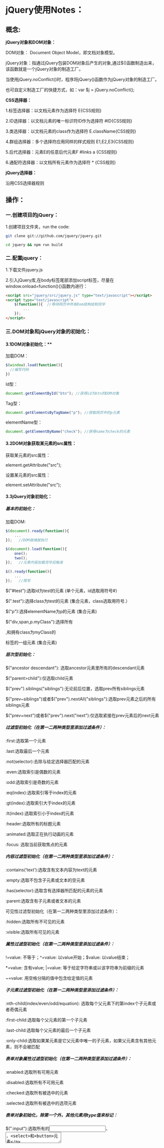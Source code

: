# **jQuery使用Notes：**

## **概念**:

 **jQuery对象和DOM对象：**

DOM对象： Document Object Model，即文档对象模型。

jQuery对象：指通过jQuery包装DOM对象后产生的对象,通过$()函数制造出来，该函数就是一个jQuery对象的制造工厂。

当使用jQuery.noConflict()时，程序将jQuery()函数作为jQuery对象的制造工厂。

也可自定义制造工厂的快捷方式，如：var $j = jQuery.noConflict();

**CSS选择器：**

1.标签选择器：以文档元素作为选择符   E{CSS规则}

2.ID选择器：以文档元素的唯一标识符ID作为选择符   #ID{CSS规则}

3.类选择器：以文档元素的class作为选择符   E.className{CSS规则}

4.群组选择器：多个选择符应用同样的样式规则   E1,E2,E3{CSS规则}

5.后代选择器：元素E的任意后代元素F   #links a {CSS规则}

6.通配符选择器：以文档所有元素作为选择符   * {CSS规则}

**jQuery选择器：**

沿用CSS选择器规则



## **操作**：

### 一.创建项目的jQuery：

1.创建项目文件夹，run the code:

```bash
git clone git://github.com/jquery/jquery.git
```

```bash
cd jquery && npm run build
```



### 二.配置jquery：

1.下载文件jquery.js

2.引入jQuery库,在body标签尾部添加script标签，尽量在window.onload=function(){}函数内进行：

```html
<script src="jquery/src/jquery.js" type="text/javascript"></script>
<script type="text/javascript">
    $(function(){  //等待网页中所有Dom结构绘制完毕
        ...
    });
</script>
```



### 三.DOM对象和jQuery对象的初始化：

#### 3.1DOM对象初始化：**

加载DOM：

```javascript
$(window).load(function(){
  //编写代码
})
```

Id型：

```javascript
document.getElementById("btn"); //获得id为btn的DOM对象
```

Tag型：

```javascript
document.getElementsByTagName("p"); //获取网页中的p元素
```

elementName型：

```javascript
document.getElementByName("check"); //获得name为check的元素
```

#### 3.2DOM对象获取某元素的src属性：

获取某元素的src属性：

element.getAttribute("src");

设置某元素的src属性：

element.setAttribute("src");

#### 3.3jQuery对象初始化：

##### 基本的初始化：

加载DOM:

```javascript
$(document).ready(function(){
    ...
});   //DOM就绪就执行

$(document).load(function(){
    one();
    two();
});   //元素内容加载完毕后触发
    
$().ready(function(){
    ...
});   //简写
```

$("#test"):选取id为test的元素   (单个元素，id选取用符号#）

$(".test"):选择class为test的元素    (集合元素，class选取用符号.）

$("p"):选择elementName为p的元素   (集合元素)

$("div,span,p.myClass"):选择所有<div>,<span>和拥有class为myClass的<p>标签的一组元素   (集合元素)

##### 层次型初始化：

$("ancestor descendant"): 选取ancestor元素里所有的descendant元素

$("parent>child"):仅选取child元素

$("prev").siblings("siblings"):无论前后位置，选取prev所有siblings元素

$("prev~siblings")或者$("prev").nextAll("siblings"):选取prev元素之后的所有siblings元素

$("prev+next")或者$("prev").next("next"):仅选取紧接在prev元素后的next元素

##### 过滤型初始化（在第一二两种类型里添加过滤条件）：

:first:选取第一个元素

:last:选取最后一个元素

:not(selector):去除与给定选择器匹配的元素

:even:选取索引是偶数的元素

:odd:选取索引是奇数的元素

:eq(index):选取索引等于index的元素

:gt(index):选取索引大于index的元素

:lt(index):选取索引小于index的元素

:header:选取所有的标题元素

:animated:选取正在执行动画的元素

:focus: 选取当前获取焦点的元素

##### 内容过滤型初始化（在第一二两种类型里添加过滤条件）：

:contains(‘text’):选取含有文本内容为text的元素

:empty:选取不包含子元素或文本的空元素

:has(selector):选取含有选择器所匹配的元素的元素

:parent:选取含有子元素或者文本的元素

可见性过滤型初始化（在第一二两种类型里添加过滤条件）：

:hidden:选取所有不可见的元素

:visible:选取所有可见的元素

##### 属性过滤型初始化（在第一二两种类型里添加过滤条件）：

[attribute]:选择拥有此属性的元素
[attribute=value]:选择属性的值为value的元素

!=value: 不等于；^=value: 以value开始；$value: 以value结束；

*=value: 含有value; |=value: 等于给定字符串或以该字符串为前缀的元素

~=value: 用空格分隔的值中包含给定值的元素

##### 子元素过滤型初始化（在第一二两种类型里添加过滤条件）：

:nth-child(index/even/odd/equation): 选取每个父元素下的第index个子元素或者奇偶元素

:first-child:选取每个父元素的第一个子元素

:last-child:选取每个父元素的最后一个子元素

:only-child:选取如果某元素是它父元素中唯一的子元素，如果父元素含有其他元素，则不会被匹配

##### 表单对象属性过滤型初始化（在第一二两种类型里添加过滤条件）：

:enabled:选取所有可用元素

:disabled:选取所有不可用元素

:checked:选取所有被选中的元素

:selected:选取所有被选中的选项元素

##### 表单对象初始化，除第一个外，其他元素用type值来标记：

$(":input"):选取所有的<input>、<textarea>、<select>和<button>元素

$(":text"):选取所有的单行文本框，

$(":password"):选取所有的密码框

$(":radio"):选取所有的单选框

$(":checkbox"):选取所有的多选框

$(":submit"):选取所有的提交按钮

$(":image"):选取所有的图像按钮

$(":reset"):选取所有的重置按钮

$(":button"):选取所有的按钮

$(":file"):选取所有的上传域

$(":hidden"):选取所有不可见元素

##### 特殊字符的处理：

含有"."、”#“、”(“、”]“等特殊字符，需使用转义字符\\转义

##### 含有空格的注意事项：

$('.test :hidden')和$('.test:hidden')有空格和没有空格表达的结果不同，前者为后代选择器，后者为过滤选择器



### 四. DOM操作：

#### 4.1DOM操作的分类：

DOM操作分为3个方面：DOM CORE核心，HTML-DOM和CSS-DOM

#### 4.2节点操作：

##### 4.2.1创建节点示例：

```javascript
var $li_1 = $("<li></li>");   //创建<li>元素
var $li_2 = $("<li></li>");      
$("ul").append($li_1).append($li_2);   //追加添加到<ul>节点中
$("ul").appendTo("p");   //追加添加到<p>节点中
$("ul").prepend("p");   //前置添加到<ul>节点中
$("ul").prependTo("p");   //前置添加到<p>节点中
$("ul").after("p");   //每个ul后插入p
$("ul").insertAfter("p");   /每个p后插入ul
$("ul").before("p");   //每个ul前插入p
$("ul").insertbefore("p");   //每个p前插入ul
```

##### 4.2.2删除节点示例：

```javascript
var $ul = $("ul").remove();   //删除元素，返回一个指向已被删除的节点的引用
$ul.appendTo("ul");   //删除后$ul可继续使用
```

detach()方法和remove()类似，不同的是，所有绑定的事件、附加的数据被保留下来。

empty()方法，清空节点和内容。

##### 4.2.3复制节点示例：

```javascript
$(this).clone();    //复制当前节点
$(this).clone(true);   //复制当前节点和其绑定的事件
```

##### 4.2.4替换节点示例：

```javascript
$("p").replaceWith("...");   //把p替换为...
$("...").replaceAll("p");   //把..替换为p
```

##### 4.2.5包裹节点示例：

```javascript
$("strong").wrap("<b></b>");   //每个<strong>包裹一对<b>标签
$("strong").wrapAll("<b></b>");   //用一对<b>标签把所有<strong>包裹起来
$("strong").wrapInner("<b></b>");   //每个<strong>子内容包裹一对<b>标签
```

#### 4.3属性操作：

##### 4.3.1获取属性和设置属性示例：

```javascript
var $para = $("p");  
var p_txt = $para.attr("title":"your title","name":"test");   //获取和设置元素节点属性title
```

##### 4.3.2删除属性示例：

```javascript
$("p").removeAttr("title");   //删除元素的属性title
```

#### 4.4样式操作：

##### 4.4.1获取样式和样式设置示例:

```javascript
var p_class = $("p").attr("class");   //获取<p>元素的class
$("p").attr("class","high");   //设置元素的class为high
```

##### 4.4.2追加样式示例：

```javascript
$("p").addClass("another");   //给元素追加”another“类
```

##### 4.4.3移除样式示例：

```javascript
$("p").removeClass("high");   //移除元素的high类
```

##### 4.4.4切换样式示例：

```javascript
$("p").toggleClass("another");   //切换为类名”another“
```

##### 4.4.5判断样式示例：

```javascript
$("p").hasClass("another");   //判断是否含有某个样式
```

#### 4.5获取和设置HTML、Text和Value

##### 4.5.1html()方法示例：

```javascript
var p_html = $("p").html();   //获取元素的html code
```

##### 4.5.2text()方法示例：

```javascript
var p_text = $("p").text();   //获取元素的text code
```

##### 4.5.3val()方法示例：

val()方法不仅能设置元素的值，获取元素值，还能使select(下拉列表框)、checkbox(多选框)和radio(单选框)相应的选项被选中**(用于表单操作)**

设置和获取元素的值

```javascript
var txt_value = $(this).val();   //获取值
$(this).val("...");   //设置值
```

#### 4.6遍历节点

##### 4.6.1children()方法：

```javascript
var $body = $("body").children();   //匹配元素的所有子元素个数（只考虑子元素）
```

##### 4.6.2next()方法：

```javascript
var $pl = $("p").next();   //匹配元素后面紧邻的同辈元素
```

##### 4.6.3prev()方法:

```javascript
var $ul = $("ul").prev();   //匹配元素前面紧邻的同辈元素
```

##### 4.6.4siblings()方法：

```javascript
$(this).siblings();   //匹配元素前后所有的同辈元素
```

##### 4.6.5parent(),parents()与closest()的区别：

parent()   获得集合中每个匹配元素的父级元素，返回一个元素节点

parents()   获得集合中每个匹配元素的祖先元素，返回多个父节点

closeset()   从元素本身开始，逐级向上匹配，返回最先匹配的第一个元素节点



### 五.jQuery中的事件和动画：

#### 5.1jQuery中的事件：

自定义事件见5.1.7

##### 5.1.1加载DOM

```javascript
$().ready(function(){
   //编写代码
})
```

##### 5.1.2事件绑定

element.bind(eventType,event.data,function);

element.bind(eventType, function).bind(eventType,function);

eventType: blur, focus, load, resize, scroll, unload, click, dbclick, mousedown, mouseup, mousemove, mouseover, mouseout, mouseenter, mouseleave, change, select, submit, keydown, keypress, keyup和error等

##### 5.1.3事件触发

.trigger()方法可以用作模拟用户操作，也可用于自定义事件和传递参数

```javascript
element.trigger(event.type);   //trigger an event
```

```javascript
element.bind(event.selfDefinedType, function(){
    ...
});
element.trigger(event.selfDefinedType);  
//trigger a self-defined event
```

```javascript
element.bind(event.selfDefinedType,function(event,data){
    ...
});
element.trigger(event.selfDefinedType,data);   
//trigger a self-defined event with data
```

##### 5.1.4移除事件

```javascript
element.unbind(event.type, function);   //解除绑定
```

```javascript
element.one(event.type, function);   //只触发一次
```

##### 5.1.5事件命空间

可为eventType添加命名空间eventType.namespace, 之后解绑定时可直接使用

```
element.unbind(".namespace")；
```

当只触发不包含在命名空间中的eventType时，可以使用

element.trigger("eventType!");   //作用是匹配所有不包含在命名空间的方法

##### 5.1.6hover()方法

```javascript
element.hover(function(){
    ...
}.function(){
    ...
});   //模拟光标悬停
```

等价于：

```javascript
element.mouseover(function(){
    ...
}).mouseout(function(){
    ...
})
```

##### 5.1.7事件冒泡

多层元素内嵌时，触发事件将按照DOM的层次结构由内向外响应。

event.stopPropagation()将阻止事件的冒泡

##### 5.1.8事件对象的属性

event.type:获取事件类型

event.preventDefault()：阻止默认的事件行为

```html
<a href="https://jquery.com">default click action is prevented</a>
<script>
$( "a" ).click(function( event ) {
  event.preventDefault();
});
</script>
```

event.stopPropagation()：阻止事件的冒泡

event.relatedTarget: 相关元素

event.pageX和event.pageY: 获取光标相对于页面的x坐标和y坐标

event.which: 获取鼠标左、中、右键

#### 5.2jQuery中的动画

##### 5.2.1show()和hide()方法

```javascript
element.show();
element.hide();
```

还可指定参数：fast、normal、slow和显示速度

##### 5.2.2fadeIn()和fadeOut()方法

只改变元素的不透明度

##### 5.2.3slideUp()和slideDown()方法

只改变元素的高度，slideUp()和slideDown()需一起使用

##### 5.2.4自定义动画animate()

```javascript
element.animate(params, speed, callback);
```

params: 样式属性及值的映射，{property1:"value1", property2:"value2"}

speed: 速度参数, fast、normal、slow和显示速度

callback: 动画完成时执行的回调函数

示例：

```javascript
element.click(function(){
    $(this).anmiate({left:"+=500px"},300,function(){
        $(this).css("border","5px solid blue");
    });
});
```

##### 5.2.5停止和延迟动画

```javascript
element.stop([clearQueue],[gotoEnd]);
```

clearQueue: boolean, 清空未执行的动画队列

gotoEnd: boolean, 直接跳转至未状态

```javascript
element.delay(speed);
```

##### 5.2.6判断是否处于动画状态

```javascript
element.is(":animated")
```



### 六.jQuery对表单、表格的操作及应用

表单组成部分：

表单标签：包含处理表单数据的服务端程序URL和数据提交到服务器的方法；

表单域：包含文本框、密码框、单选复选框等

表单按钮：包含提交按钮、复位按钮和一般按钮

#### 6.1表单应用

6.1.1单行文本框应用









































### .较复杂的jquery操作说明：

#### 4.1 jQuery对象的常用初始化方法:

4.1.1初始化含有idName的html元素，添加符号#：

```html
<input type="checkbox" id="cr"/>
```

```javascript
var $cr = $("#cr");
```

4.1.2初始化含有className的html元素，添加符号 . :

```html
<li class="level1">
```

```javascript
var $a = $(".level1");
```

4.1.3 初始化含有className的子元素，添加符号>:

```html
<li class="level1">
  <a>A</a>
</li>
```

```javascript
var $a = $(".level1>a");
```

#### 4.2 jquery同一对象的较多操作

为保持代码清晰易读，建议每行写一个操作：

```javascript
$(".level1>a").click(function(){   //选取class含有level1的a元素
    $(this).removeClass("mouseout")
        .addClass("mouseover")
        .stop()
        .fadeTo("fast",0.6)
        .fadeTo("fast",1)
        .unbind("click")
        .click(function(){
              // do something
        });
});
```

#### 4.3 较复杂的jQuery选择器说明：

在一个id为table的表格的tbody中，如果每行的一列中的checkbox没有被禁用，则该行背景设为红色：

```javascript
$("#table>tbody>tr:has(td:has(:checkbox:enabled))").css("background","red");            
```

#### 4.4 jQuery对象转成DOM对象：

有两种方法

4.4.1方法1：jQuery对象是一个类似数组的对象，通过[index]方法得到相应的DOM对象：

```javascript
var $cr = $("#cr");    //jQuery object
var cr = $cr[0];         //DOM object
alert(cr.checked);     //检测checkbox是否被选中
```

4.4.2方法2：通过get(index)方法得到相应的DOM对象：

```javascript
var $cr = $("#cr");
var cr = $cr.get(0);
alert(cr.checked);
```

4.5 DOM对象转成jQuery对象：

对于一个DOM对象，只需要用$()把DOM对象包装起来，就可以获得jQuery对象：

```
var cr = document.getElementById("cr");   //DOM对象
var $cr = $(cr);   //jQuery对象
```

















